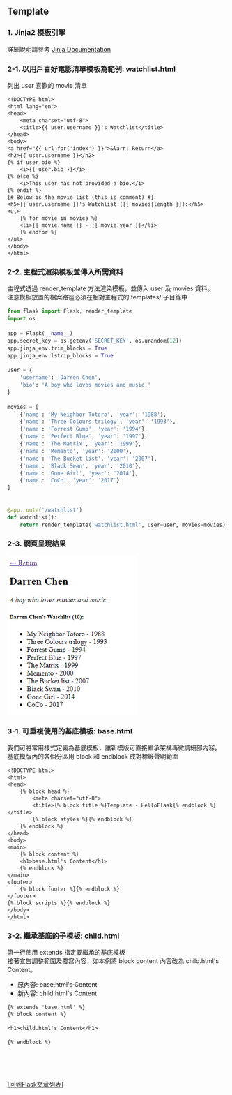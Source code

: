 ## Template

### 1. Jinja2 模板引擎
詳細說明請參考 [Jinja Documentation](https://jinja.palletsprojects.com/)

### 2-1. 以用戶喜好電影清單模板為範例: watchlist.html
列出 user 喜歡的 movie 清單
```text
<!DOCTYPE html>
<html lang="en">
<head>
    <meta charset="utf-8">
    <title>{{ user.username }}'s Watchlist</title>
</head>
<body>
<a href="{{ url_for('index') }}">&larr; Return</a>
<h2>{{ user.username }}</h2>
{% if user.bio %}
    <i>{{ user.bio }}</i>
{% else %}
    <i>This user has not provided a bio.</i>
{% endif %}
{# Below is the movie list (this is comment) #}
<h5>{{ user.username }}'s Watchlist ({{ movies|length }}):</h5>
<ul>
    {% for movie in movies %}
    <li>{{ movie.name }} - {{ movie.year }}</li>
    {% endfor %}
</ul>
</body>
</html>
```

### 2-2. 主程式渲染模板並傳入所需資料
主程式透過 render_template 方法渲染模板，並傳入 user 及 movies 資料。  
注意模板放置的檔案路徑必須在相對主程式的 templates/ 子目錄中
```python
from flask import Flask, render_template
import os

app = Flask(__name__)
app.secret_key = os.getenv('SECRET_KEY', os.urandom(12))
app.jinja_env.trim_blocks = True
app.jinja_env.lstrip_blocks = True

user = {
    'username': 'Darren Chen',
    'bio': 'A boy who loves movies and music.'
}

movies = [
    {'name': 'My Neighbor Totoro', 'year': '1988'},
    {'name': 'Three Colours trilogy', 'year': '1993'},
    {'name': 'Forrest Gump', 'year': '1994'},
    {'name': 'Perfect Blue', 'year': '1997'},
    {'name': 'The Matrix', 'year': '1999'},
    {'name': 'Memento', 'year': '2000'},
    {'name': 'The Bucket list', 'year': '2007'},
    {'name': 'Black Swan', 'year': '2010'},
    {'name': 'Gone Girl', 'year': '2014'},
    {'name': 'CoCo', 'year': '2017'}
]


@app.route('/watchlist')
def watchlist():
    return render_template('watchlist.html', user=user, movies=movies)
```

### 2-3. 網頁呈現結果
![introduce01](images/introduce01.png)

### 3-1. 可重複使用的基底模板: base.html
我們可將常用樣式定義為基底模板，讓新模版可直接繼承架構再微調細部內容。  
基底模版內的各個分區用 block 和 endblock 成對標籤聲明範圍

<!-- {% raw %} -->
```text
<!DOCTYPE html>
<html>
<head>
    {% block head %}
        <meta charset="utf-8">
        <title>{% block title %}Template - HelloFlask{% endblock %}</title>
        {% block styles %}{% endblock %}
    {% endblock %}
</head>
<body>
<main>
    {% block content %}
    <h1>base.html's Content</h1>
    {% endblock %}
</main>
<footer>
    {% block footer %}{% endblock %}
</footer>
{% block scripts %}{% endblock %}
</body>
</html>
```
<!-- {% endraw %} -->

### 3-2. 繼承基底的子模板: child.html
第一行使用 extends 指定要繼承的基底模板  
接著宣告調整範圍及覆寫內容，如本例將 block content 內容改為 child.html's Content。  
* ~~原內容: base.html's Content~~   
* 新內容: child.html's Content   

<!-- {% raw %} -->
```text
{% extends 'base.html' %}
{% block content %}

<h1>child.html's Content</h1>

{% endblock %}
```
<!-- {% endraw %} -->

<br/><br/><br/>

[[回到Flask文章列表]](index.md)  
